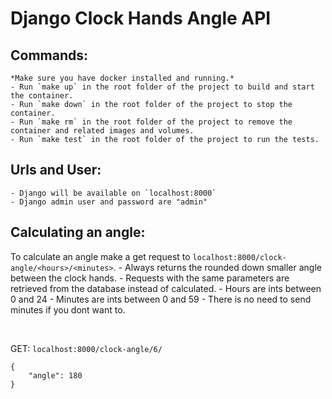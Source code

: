 # Django Clock Hands Angle API

## Commands:
    *Make sure you have docker installed and running.*
    - Run `make up` in the root folder of the project to build and start the container.
    - Run `make down` in the root folder of the project to stop the container.
    - Run `make rm` in the root folder of the project to remove the container and related images and volumes.
    - Run `make test` in the root folder of the project to run the tests.

## Urls and User:
    - Django will be available on `localhost:8000`
    - Django admin user and password are "admin"

## Calculating an angle:
To calculate an angle make a get request to `localhost:8000/clock-angle/<hours>/<minutes>`.
    - Always returns the rounded down smaller angle between the clock hands.
    - Requests with the same parameters are retrieved from the database instead of calculated.
    - Hours are ints between 0 and 24
    - Minutes are ints between 0 and 59
    - There is no need to send minutes if you dont want to.

<br>

GET: `localhost:8000/clock-angle/6/`
```
{
    "angle": 180
}
```
